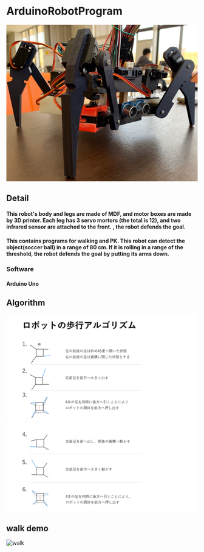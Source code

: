 # ArduinoRobotProgram
![robot image](res/robot.PNG)
## Detail
#### This robot's body and legs are made of MDF, and motor boxes are made by 3D printer. Each leg has 3 servo mortors (the total is 12), and two infrared sensor are attached to the front. , the robot defends the goal.
#### This contains programs for walking and PK. This robot can detect the object(soccer ball) in a range of 80 cm. If it is rolling in a range of the threshold, the robot defends the goal by putting its arms down.
### Software
#### Arduino Uno
## Algorithm
![walk algorithm1](res/歩行アルゴリズム1.PNG)
![walk algorithm2](res/歩行アルゴリズム2.PNG)
## walk demo
![walk](res/walk.gif)
